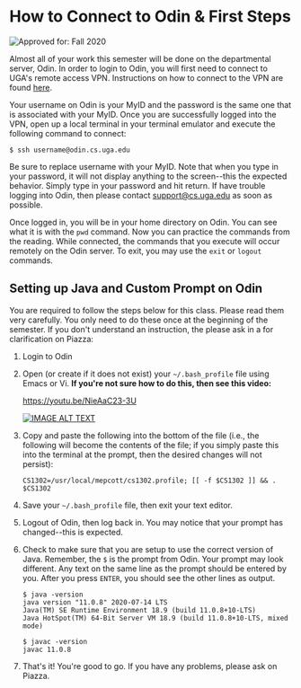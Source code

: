 # How to Connect to Odin & First Steps

![Approved for: Fall 2020](https://img.shields.io/badge/Approved%20for-Fall%202020-blueviolet)

Almost all of your work this semester will be done on the departmental server, Odin.
In order to login to Odin, you will first need to connect to UGA's remote access
VPN. Instructions on how to connect to the VPN are found [here](https://eits.uga.edu/access_and_security/infosec/tools/vpn/).

Your username on Odin is your MyID and the password is the same one that is associated
with your MyID. Once you are successfully logged into the VPN, open up a local terminal 
in your terminal emulator and execute the following command to connect:

```
$ ssh username@odin.cs.uga.edu
``` 
 
Be sure to replace username with your MyID.
Note that when you type in your password, it will not display anything to the 
screen--this the expected behavior. Simply type in your password and hit return. 
If have trouble logging into Odin, then please contact support@cs.uga.edu 
as soon as possible.
 
Once logged in, you will be in your home directory on Odin. 
You can see what it is with the `pwd` command. Now you can practice the commands 
from the reading. While connected, the commands that you execute will occur remotely 
on the Odin server. To exit, you may use the `exit` or `logout` commands. 
 
## Setting up Java and Custom Prompt on Odin
 
You are required to follow the steps below for this class. 
Please read them very carefully. You only need to do these once at the beginning of the semester. 
If you don't understand an instruction, the please ask in a for clarification on Piazza:
 
1. Login to Odin

1. Open (or create if it does not exist) your `~/.bash_profile` file using Emacs or Vi.
   **If you're not sure how to do this, then see this video:**
   
   https://youtu.be/NieAaC23-3U

   <a href="https://www.youtube.com/watch?v=NieAaC23-3U">
   <img src="https://i9.ytimg.com/vi/NieAaC23-3U/mq3.jpg?sqp=CPCAsfkF&rs=AOn4CLCDiWcj2DPnB9-YCbPKyNKiC8cNfA" alt="IMAGE ALT TEXT">
   </a>

1. Copy and paste the following into the bottom of the file (i.e., the following will become
   the contents of the file; if you simply paste this into the terminal at the prompt,
   then the desired changes will not persist):

   ```
   CS1302=/usr/local/mepcott/cs1302.profile; [[ -f $CS1302 ]] && . $CS1302
   ```

1. Save your `~/.bash_profile` file, then exit your text editor.

1. Logout of Odin, then log back in. You may notice that your prompt has changed--this is expected.

1. Check to make sure that you are setup to use the correct version of Java. Remember, the `$` is the prompt from
   Odin. Your prompt may look different. Any text on the same line as the prompt should be entered by you. After you
   press `ENTER`, you should see the other lines as output.

   ```
   $ java -version
   java version "11.0.8" 2020-07-14 LTS
   Java(TM) SE Runtime Environment 18.9 (build 11.0.8+10-LTS)
   Java HotSpot(TM) 64-Bit Server VM 18.9 (build 11.0.8+10-LTS, mixed mode)
   ```
   
   ```
   $ javac -version
   javac 11.0.8
   ```

1. That's it! You're good to go. If you have any problems, please ask on Piazza.
